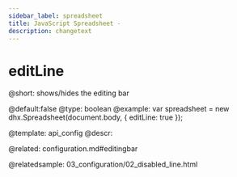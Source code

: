 ```yaml
---
sidebar_label: spreadsheet
title: JavaScript Spreadsheet - 
description: changetext
---
```


editLine
============

@short: shows/hides the editing bar 
	
@default:false
@type: boolean
@example:
var spreadsheet = new dhx.Spreadsheet(document.body, {
	editLine: true
});


@template:	api_config
@descr:

@related:
configuration.md#editingbar

@relatedsample:
03_configuration/02_disabled_line.html
